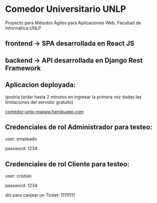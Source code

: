 

# Comedor Universitario UNLP

Proyecto para Métodos Ágiles para Aplicaciones Web, Facultad de Informática UNLP

## frontend -> SPA desarrollada en React JS
## backend -> API desarrollada en Django Rest Framework


 ## Aplicacion deployada:
 
 (podria tardar hasta 2 minutos en ingresar la primera vez dadas las limitaciones del servidor gratuito)

 [comedor-unlp-mapaw.herokuapp.com](https://comedor-unlp-mapaw.herokuapp.com/)
 
 ## Credenciales de rol Administrador para testeo:
 
user: empleado

password: 1234
 
 
 ## Credenciales de rol Cliente para testeo:
 
user: cristian

password: 1234

dni para canjear un Ticket: 11111111
 
 
